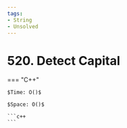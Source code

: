```yaml
---
tags:
- String
- Unsolved
---
```



# 520. Detect Capital

=== "C++"

    $Time: O()$

    $Space: O()$

    ```c++
    ```
